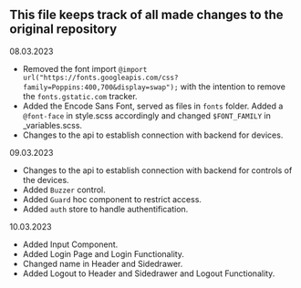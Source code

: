 ## This file keeps track of all made changes to the original repository

08.03.2023
- Removed the font import ```@import url("https://fonts.googleapis.com/css?family=Poppins:400,700&display=swap");``` with the intention to remove the ```fonts.gstatic.com``` tracker.
- Added the Encode Sans Font, served as files in ```fonts``` folder. Added a ```@font-face``` in style.scss accordingly and changed ```$FONT_FAMILY``` in _variables.scss.
- Changes to the api to establish connection with backend for devices.

09.03.2023
- Changes to the api to establish connection with backend for controls of the devices.
- Added ```Buzzer``` control.
- Added ```Guard``` hoc component to restrict access.
- Added ```auth``` store to handle authentification.

10.03.2023
- Added Input Component.
- Added Login Page and Login Functionality.
- Changed name in Header and Sidedrawer.
- Added Logout to Header and Sidedrawer and Logout Functionality.